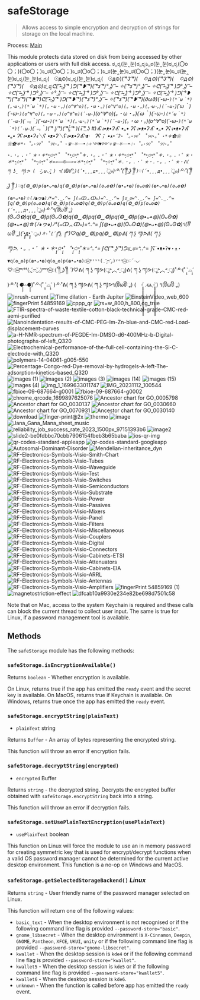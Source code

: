 # safeStorage

> Allows access to simple encryption and decryption of strings for storage on the local machine.

Process: [Main](../glossary.md#main-process)

This module protects data stored on disk from being accessed by other applications or users with full disk access.
ಠ_ರೃ(눈‸눈)ಠ_ರೃಠಿ_ಠ(눈‸눈)ಠ_ರೃ(〇o〇；)(〇o〇；)ಠಿ_ಠ(〇o〇；)ಠಿ_ಠ(〇o〇；)ಠಿ_ಠ(눈‸눈)ಠಿ_ಠ(〇o〇；)(눈‸눈)ಠಿ_ಠ(눈‸눈)ಠ_ರೃ(눈‸눈)ಠ_ರೃ(　☉д⊙)ಠ_ರೃ(눈‸눈)ಠ_ರೃ(　☉д⊙)( ͡°_ʖ ͡°)(　☉д⊙)( ͡°_ʖ ͡°)(　☉д⊙)( ͡°_ʖ ͡°)(　☉д⊙)ಠ_ರೃᕦ( ͡͡~͜ʖ ͡° )ᕤ( ͡°❥ ͡°)( ͡°з ͡°)° ͜ʖ ͡ – ✧( ͡°з ͡°)° ͜ʖ ͡ – ✧ᕦ( ͡͡~͜ʖ ͡° )ᕤ° ͜ʖ ͡ – ✧ᕦ( ͡͡~͜ʖ ͡° )ᕤ° ͜ʖ ͡ – ✧° ͜ʖ ͡ – ✧ᕦ( ͡͡~͜ʖ ͡° )ᕤ° ͜ʖ ͡ – ✧ᕦ( ͡͡~͜ʖ ͡° )ᕤ° ͜ʖ ͡ – ✧ᕦ( ͡͡~͜ʖ ͡° )ᕤ( ͡°❥ ͡°)( ͡°з ͡°)( ͡°❥ ͡°)ᕦ( ͡͡~͜ʖ ͡° )ᕤ( ͡°❥ ͡°)( ͡°з ͡°)° ͜ʖ ͡ – ✧( ͡°з ͡°)( ͡°❥ ͡°)(∂ω∂)(´-ω-`)(*´ω｀*)(｡･ω･｡)(*´ω｀*)(。・ω・。)(o^∀^o)(。・ω・。)(o^∀^o)(。・ω・。)(｡･ω･｡)(´-ω-`)(*´ω｀*)(´-ω-`)(o^∀^o)(。・ω・。)(o^∀^o)(´-ω-`)(o^∀^o)(。・ω・。)(*´ω｀*)(´-ω-`)(*´ω｀*)(´-ω-`)(*´﹃｀*)(´-ω-`)(*´ω｀*)(｡･ω･｡)(*´ω｀*)(´-ω-`)(。・ω・。)(o^∀^o)(´-ω-`)(*´ω｀*)(´-ω-`)(*´﹃｀*)( ͡° ʖ̯ ͡°)( ͡°Ĺ̯ ͡° )(ง ͠° ͟ʖ #)งʕง•ᴥ•ʔงʕ •ₒ• ʔʕง•ᴥ•ʔงʕ •ₒ• ʔʕง•ᴥ•ʔงʕ •ₒ• ʔʕง•ᴥ•ʔง＼ʕ •ᴥ•ʔ＼ʕง•ᴥ•ʔงʕ·ᴥ·　ʔʕ； •`ᴥ•´ʔ⋆ ˚｡⋆୨୧˚　˚୨୧⋆｡˚ ⋆*＊✿❀　❀✿＊*⋆ ˚｡⋆୨୧˚　˚୨୧⋆｡˚ ⋆♛┈⛧┈┈•༶✧༺♥༻✧♛┈⛧┈┈•༶⋆ ˚｡⋆୨୧˚　˚୨୧⋆｡˚ ⋆.・。.・゜✭・＊*•̩̩͙✩•̩̩͙*˚　˚*•̩̩͙✩•̩̩͙*˚＊.・。.・゜✭・＊*•̩̩͙✩•̩̩͙*˚　˚*•̩̩͙✩•̩̩͙*˚＊.・。.・゜✭・＊*•̩̩͙✩•̩̩͙*˚　˚*•̩̩͙✩•̩̩͙*˚＊»»——⍟——««＊*•̩̩͙✩•̩̩͙*˚　˚*•̩̩͙✩•̩̩͙*˚＊.・。.・゜✭・.・。.・゜✭・ᕕ( ཀ ʖ̯ ཀ)ᕗ (　-̥̥̥̥̥̥̥̥̥̥̥̥̥̥̥̥̥̥̥̥̥̥̥̥̥᷄◞ω◟-̥̥̥̥̥̥̥̥̥̥̥̥̥̥̥̥̥̥̥̥̥̥̥̥̥᷅ ) ૧(ꂹີωꂹີૂ)(´•̥̥̥д•̥̥̥`̀ू๑)‧º·˚(´༎ຶ ͜ʖ ༎ຶ `)♡(´•̥̥̥д•̥̥̥`̀ू๑)‧º·˚(´༎ຶ ͜ʖ ༎ຶ `)♡q(❂‿❂)p(◍•ᴗ•◍)q(❂‿❂)p(◍•ᴗ•◍)(ʘᴗʘ✿)(◍•ᴗ•◍)(ʘᴗʘ✿)(◍•ᴗ•◍)(ʘᴗʘ✿)(◍•ᴗ•◍)☆(ﾉ◕ヮ◕)ﾉ*=^._.^= ∫(๑ↀᆺↀ๑)=^._.^= ∫ಠ_ಠ=^._.^= ∫=^._.^= ∫q(❂‿❂)p(ʘᴗʘ✿)q(❂‿❂)p(ʘᴗʘ✿)q(❂‿❂)p(ʘᴗʘ✿)q(❂‿❂)p(ʘᴗʘ✿)(´•̥̥̥д•̥̥̥`̀ू๑)‧º·˚૧(ꂹີωꂹີૂ)(ʘᴗʘ✿)q(❂‿❂)p(ʘᴗʘ✿)q(❂‿❂)pq(❂‿❂)pq(❂‿❂)p(◍•ᴗ•◍)(ʘᴗʘ✿)(◍•ᴗ•◍)☆(ﾉ◕ヮ◕)ﾉ*(๑ↀᆺↀ๑)=^._.^= ∫(◍•ᴗ•◍)(ʘᴗʘ✿)(◍•ᴗ•◍)(ʘᴗʘ✿)૧(ꂹີωꂹີૂ)(´•̥̥̥д•̥̥̥`̀ू๑)‧º·˚(´༎ຶ ͜ʖ ༎ຶ `)♡q(❂‿❂)pq(❂‿❂)pᕕ( ཀ ʖ̯ ཀ)ᕗᕕ( ཀ ʖ̯ ཀ)ᕗ.・。.・゜✭・＊*•̩̩͙✩•̩̩͙*˚　˚*•̩̩͙✩•̩̩͙*˚＊=^._.^= ∫ᕦ( ͡° ͜ʖ ͡°)ᕤಠ_ಠ=^._.^= ∫ʕ´•ᴥ•`ʔ▼・ᴥ・▼q(❂‿❂)p(◍•ᴗ•◍)q(❂‿❂)p(◍•ᴗ•◍)◌⑅⃝ᵐᶦˢˢ(꜆˘͈ෆ˘͈꜀)ʸᵒᵘ⑅⃝◌♡´･ᴗ･`♡◌⑅⃝ᵐᶦˢˢ(꜆˘͈ෆ˘͈꜀)ʸᵒᵘ⑅⃝◌(´༎ຶ ͜ʖ ༎ຶ `)♡ᕕ( ཀ ʖ̯ ཀ)ᕗ(ू˃̣̣̣̣̣̣︿˂̣̣̣̣̣̣ ू)ᕕ( ཀ ʖ̯ ཀ)ᕗ(ू˃̣̣̣̣̣̣︿˂̣̣̣̣̣̣ ू)˚‧º·(˚ ˃̣̣̥⌓˂̣̣̥ )‧º·˚( ⚈̥̥̥̥̥́⌢⚈̥̥̥̥̥̀)˚‧º·(˚ ˃̣̣̥⌓˂̣̣̥ )‧º·˚ᕕ( ཀ ʖ̯ ཀ)ᕗᕕ( ཀ ʖ̯ ཀ)ᕗ૧(ꂹີωꂹີૂ) (　-̥̥̥̥̥̥̥̥̥̥̥̥̥̥̥̥̥̥̥̥̥̥̥̥̥᷄◞ω◟-̥̥̥̥̥̥̥̥̥̥̥̥̥̥̥̥̥̥̥̥̥̥̥̥̥᷅ ) ૧(ꂹີωꂹີૂ)![inrush-current](https://github.com/electron/electron/assets/53082861/ab3c10aa-cd57-421e-a59c-5f83823f7905)
![Time dilation - Earth   Jupiter](https://github.com/electron/electron/assets/53082861/13044601-29fe-4e92-8776-a35bb0a6a86b)
![EinsteinVideo_web_600](https://github.com/electron/electron/assets/53082861/0e6357ea-3097-4a7b-9520-f73c56ddac64)
![fingerPrint 54859169](https://github.com/electron/electron/assets/53082861/53885bea-81b2-43f3-a30b-989ac74d55cb)
![cppp_qr](https://github.com/electron/electron/assets/53082861/5a808e70-c012-4405-8bfe-6e16b838157b)
![rs=w_800,h_800,cg_true](https://github.com/electron/electron/assets/53082861/15be2780-92dd-4ba9-9c9e-e94a3703f1d0)
![FTIR-spectra-of-waste-textile-cotton-black-technical-grade-CMC-red-aemi-purified](https://github.com/electron/electron/assets/53082861/258b1266-72af-4eac-bc6e-92ee23c2260c)
![Nanoindentation-results-of-CMC-PEG-Im-Zn-blue-and-CMC-red-Load-displacement-curves](https://github.com/electron/electron/assets/53082861/7cb9b8f3-f67a-4875-b50e-5f341ac73ef2)
![a-H-NMR-spectrum-of-PEGDE-Im-DMSO-d6-400MHz-b-Digital-photographs-of-left_Q320](https://github.com/electron/electron/assets/53082861/bc719a5e-101c-41ad-8630-d0da25700ce1)
![Electrochemical-performance-of-the-full-cell-containing-the-Si-C-electrode-with_Q320](https://github.com/electron/electron/assets/53082861/2df89ac8-f039-4f77-920f-cbae51d9c381)
![polymers-14-04061-g005-550](https://github.com/electron/electron/assets/53082861/66c6f602-7f65-459d-84f1-79b69d514485)
![Percentage-Congo-red-Dye-removal-by-hydrogels-A-left-The-adsorption-kinetics-based_Q320](https://github.com/electron/electron/assets/53082861/64b6540c-21f0-440d-a732-0b634ef513c6)
![images (1)](https://github.com/electron/electron/assets/53082861/3fe4bd41-3fed-43e8-b382-80de2c9830c7)
![images (2)](https://github.com/electron/electron/assets/53082861/cb8ccbd1-c2c7-4ca4-ba18-b086a294cdc1)
![images (3)](https://github.com/electron/electron/assets/53082861/955260f8-afa3-4aa9-b8ac-1bfa9997a192)
![images (14)](https://github.com/electron/electron/assets/53082861/4e770ade-679f-4f8e-bbdd-69eb2b1ff3ab)
![images (15)](https://github.com/electron/electron/assets/53082861/4c103f0c-16bb-4499-910d-02bf0cecaea3)
![images (4)](https://github.com/electron/electron/assets/53082861/ad26ba08-f1ae-42a8-8213-3e44cfbdd65d)
![img_1_1699633011747](https://github.com/electron/electron/assets/53082861/9446494b-90ef-49c5-847e-4535725a2851)
![IMG_20231112_100544](https://github.com/electron/electron/assets/53082861/75ed2c52-c28b-412e-b43b-e04fbe382bfb)
![fbioe-09-687664-g0001](https://github.com/electron/electron/assets/53082861/e180eb84-cc4b-4546-ad7f-fee9a4ecab97)
![fbioe-09-687664-g0002](https://github.com/electron/electron/assets/53082861/b04e4c1c-6461-4496-b5be-15aed560f0ea)
![chrome_qrcode_1699897625076](https://github.com/electron/electron/assets/53082861/141cdaef-d392-4184-a936-1869ed2e7c6e)
![Ancestor chart for GO_0005798](https://github.com/electron/electron/assets/53082861/8844dd82-78e3-4a52-90b2-1cb5d6e00cff)
![Ancestor chart for GO_0030137](https://github.com/electron/electron/assets/53082861/4250e877-ad80-4485-9f8b-4e34b3929976)
![Ancestor chart for GO_0030660](https://github.com/electron/electron/assets/53082861/410692f4-36b6-4812-9aca-ef29dfa98a65)
![Ancestor chart for GO_0070931](https://github.com/electron/electron/assets/53082861/a338f4b8-e3d6-4cf6-abab-ff4a30680353)
![Ancestor chart for GO_0030140](https://github.com/electron/electron/assets/53082861/42f9267c-a8ec-4d73-bd52-a905a0d73ad1)
![download](https://github.com/electron/electron/assets/53082861/14aa46d7-1928-46b1-8a72-7b987becef5d)
![finger-print@2x](https://github.com/electron/electron/assets/53082861/d48e3cd2-bb5e-4906-9261-363002bc2502)
![thermo](https://github.com/electron/electron/assets/53082861/648a4361-b9fe-42df-8645-3583daf2096d)
![image](https://github.com/electron/electron/assets/53082861/6600624a-ce4f-423b-abfa-d9d83dbe6fad)
![Jana_Gana_Mana_sheet_music](https://github.com/electron/electron/assets/53082861/22208092-5142-4d98-b9d5-413178244c8c)
![reliability_job_success_rate_2023_1500px_97151393b6](https://github.com/electron/electron/assets/53082861/b27ad4cf-f846-4b7b-a85b-e4293dfad739)
![image2](https://github.com/electron/electron/assets/53082861/79a68015-193c-4bf6-a5f6-28b4b8571b4e)
![slide2-be0fdbbc70cbb7906154fbeb3b65baba](https://github.com/electron/electron/assets/53082861/8df32bdb-6de2-4d82-846f-a1988f6329cb)
![ios-qr-img](https://github.com/electron/electron/assets/53082861/9c6e141c-5436-4dfb-adb8-4fc6bc9dcdf9)
![qr-codes-standard-appleapp](https://github.com/electron/electron/assets/53082861/86a5149d-f7f5-4fa0-b8c2-83c499da448f)
![qr-codes-standard-googleapp](https://github.com/electron/electron/assets/53082861/82e792a7-a04a-4868-854c-09ec021ebc52)
![Autosomal-Dominant-Disorder](https://github.com/electron/electron/assets/53082861/9a8a8834-70dc-4e2d-88f1-44cacb04c197)
![Mendelian-inheritance_dyn](https://github.com/electron/electron/assets/53082861/8c3f8c5c-6ee6-455d-ac8d-91b76cddda5a)
![RF-Electronics-Symbols-Visio-Smith-Chart](https://github.com/electron/electron/assets/53082861/219c996c-7b21-4e73-a9a6-1086e9ad4b1c)
![RF-Electronics-Symbols-Visio-Tubes](https://github.com/electron/electron/assets/53082861/919afbb8-9eb2-4f3e-892d-884659c401ca)
![RF-Electronics-Symbols-Visio-Waveguide](https://github.com/electron/electron/assets/53082861/f0da489a-8016-4549-8737-81878109af70)
![RF-Electronics-Symbols-Visio-Test](https://github.com/electron/electron/assets/53082861/14035b2d-528e-49eb-b315-3a115423c009)
![RF-Electronics-Symbols-Visio-Switches](https://github.com/electron/electron/assets/53082861/ccdd3cf2-00a5-452a-8fc3-17bc8acd8e08)
![RF-Electronics-Symbols-Visio-Semiconductors](https://github.com/electron/electron/assets/53082861/44409721-1e12-469d-a397-10f2b58396aa)
![RF-Electronics-Symbols-Visio-Substrate](https://github.com/electron/electron/assets/53082861/04ffbecf-91db-46e9-8192-b084a81f8899)
![RF-Electronics-Symbols-Visio-Power](https://github.com/electron/electron/assets/53082861/ba70bc32-7261-4d9d-8c34-6e2d15910133)
![RF-Electronics-Symbols-Visio-Passives](https://github.com/electron/electron/assets/53082861/20024edc-56fc-4235-8075-66bf5adbdcc1)
![RF-Electronics-Symbols-Visio-Mixers](https://github.com/electron/electron/assets/53082861/c535eb1e-e218-4210-8d3d-6b1dd4b84949)
![RF-Electronics-Symbols-Visio-Panel](https://github.com/electron/electron/assets/53082861/c4fe3916-c345-47cd-b5b6-e9c9059c3d69)
![RF-Electronics-Symbols-Visio-Filters](https://github.com/electron/electron/assets/53082861/029cb8ae-9f49-4f7a-843f-dabe0b242612)
![RF-Electronics-Symbols-Visio-Miscellaneous](https://github.com/electron/electron/assets/53082861/bec732cc-d8d9-4354-8614-f4610922f6e5)
![RF-Electronics-Symbols-Visio-Couplers](https://github.com/electron/electron/assets/53082861/0afb995b-d654-40cd-b8c2-0f07d3164558)
![RF-Electronics-Symbols-Visio-Digital](https://github.com/electron/electron/assets/53082861/6b6f751a-5556-4ff3-ae47-da0f8a83f7ec)
![RF-Electronics-Symbols-Visio-Connectors](https://github.com/electron/electron/assets/53082861/0917f20c-3df4-4db7-aaef-55c812b12b7d)
![RF-Electronics-Symbols-Visio-Cabinets-ETSI](https://github.com/electron/electron/assets/53082861/be859ff6-4c4d-479a-bf30-c5939fed298d)
![RF-Electronics-Symbols-Visio-Attenuators](https://github.com/electron/electron/assets/53082861/637c64f9-1dd3-402d-be4b-a32895adf91f)
![RF-Electronics-Symbols-Visio-Cabinets-EIA](https://github.com/electron/electron/assets/53082861/d2d87324-053e-4991-8e66-b109be6ce13c)
![RF-Electronics-Symbols-Visio-ARRL](https://github.com/electron/electron/assets/53082861/88ecd4f8-f9f6-4a9e-8b14-26d25aa032e3)
![RF-Electronics-Symbols-Visio-Antennas](https://github.com/electron/electron/assets/53082861/281da869-c148-4d75-a614-a246895385bf)
![RF-Electronics-Symbols-Visio-Amplifiers](https://github.com/electron/electron/assets/53082861/b486e672-1734-44a5-9b93-b18cb487507d)
![fingerPrint 54859169 (1)](https://github.com/electron/electron/assets/53082861/6297fda0-75f3-4d17-bb48-b7c0d2a49318)
![magnetostriction-effect](https://github.com/electron/electron/assets/53082861/f0ec5d90-13e2-4c66-82c1-e7251f8ac226)
![dfcab10a9930e234e82be698d7501c58](https://github.com/electron/electron/assets/53082861/996aaeb3-1ab1-4576-94f8-3d70f080fa1f)

Note that on Mac, access to the system Keychain is required and
these calls can block the current thread to collect user input.
The same is true for Linux, if a password management tool is available.

## Methods

The `safeStorage` module has the following methods:

### `safeStorage.isEncryptionAvailable()`

Returns `boolean` - Whether encryption is available.

On Linux, returns true if the app has emitted the `ready` event and the secret key is available.
On MacOS, returns true if Keychain is available.
On Windows, returns true once the app has emitted the `ready` event.

### `safeStorage.encryptString(plainText)`

* `plainText` string

Returns `Buffer` -  An array of bytes representing the encrypted string.

This function will throw an error if encryption fails.

### `safeStorage.decryptString(encrypted)`

* `encrypted` Buffer

Returns `string` - the decrypted string. Decrypts the encrypted buffer
obtained  with `safeStorage.encryptString` back into a string.

This function will throw an error if decryption fails.

### `safeStorage.setUsePlainTextEncryption(usePlainText)`

* `usePlainText` boolean

This function on Linux will force the module to use an in memory password for creating
symmetric key that is used for encrypt/decrypt functions when a valid OS password
manager cannot be determined for the current active desktop environment. This function
is a no-op on Windows and MacOS.

### `safeStorage.getSelectedStorageBackend()` _Linux_

Returns `string` - User friendly name of the password manager selected on Linux.

This function will return one of the following values:

* `basic_text` - When the desktop environment is not recognised or if the following
command line flag is provided `--password-store="basic"`.
* `gnome_libsecret` - When the desktop environment is `X-Cinnamon`, `Deepin`, `GNOME`, `Pantheon`, `XFCE`, `UKUI`, `unity` or if the following command line flag is provided `--password-store="gnome-libsecret"`.
* `kwallet` - When the desktop session is `kde4` or if the following command line flag
is provided `--password-store="kwallet"`.
* `kwallet5` - When the desktop session is `kde5` or if the following command line flag
is provided `--password-store="kwallet5"`.
* `kwallet6` - When the desktop session is `kde6`.
* `unknown` - When the function is called before app has emitted the `ready` event.
